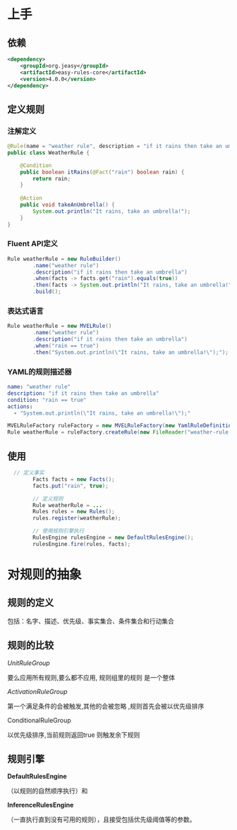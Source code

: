 # 上手

## **依赖**

```xml
<dependency>
    <groupId>org.jeasy</groupId>
    <artifactId>easy-rules-core</artifactId>
    <version>4.0.0</version>
</dependency>
```

## **定义规则**

### 注解定义

```java
@Rule(name = "weather rule", description = "if it rains then take an umbrella")
public class WeatherRule {

    @Condition
    public boolean itRains(@Fact("rain") boolean rain) {
        return rain;
    }
    
    @Action
    public void takeAnUmbrella() {
        System.out.println("It rains, take an umbrella!");
    }
}
```

### Fluent API定义

```java
Rule weatherRule = new RuleBuilder()
        .name("weather rule")
        .description("if it rains then take an umbrella")
        .when(facts -> facts.get("rain").equals(true))
        .then(facts -> System.out.println("It rains, take an umbrella!"))
        .build();
```



### 表达式语言

```java
Rule weatherRule = new MVELRule()
        .name("weather rule")
        .description("if it rains then take an umbrella")
        .when("rain == true")
        .then("System.out.println(\"It rains, take an umbrella!\");");
```



### YAML的规则描述器

```yml
name: "weather rule"
description: "if it rains then take an umbrella"
condition: "rain == true"
actions:
  - "System.out.println(\"It rains, take an umbrella!\");"
```

```java
MVELRuleFactory ruleFactory = new MVELRuleFactory(new YamlRuleDefinitionReader());
Rule weatherRule = ruleFactory.createRule(new FileReader("weather-rule.yml"));
```

## 使用

```java
  // 定义事实
        Facts facts = new Facts();
        facts.put("rain", true);

        // 定义规则
        Rule weatherRule = ...
        Rules rules = new Rules();
        rules.register(weatherRule);

        // 使用规则引擎执行
        RulesEngine rulesEngine = new DefaultRulesEngine();
        rulesEngine.fire(rules, facts);
```



# 对规则的抽象

## 规则的定义

包括：名字、描述、优先级、事实集合、条件集合和行动集合

## 规则的比较

*UnitRuleGroup*

要么应用所有规则,要么都不应用, 规则组里的规则 是一个整体

*ActivationRuleGroup*

第一个满足条件的会被触发,其他的会被忽略 ,规则首先会被以优先级排序

ConditionalRuleGroup

以优先级排序,当前规则返回true 则触发余下规则

## 规则引擎

**DefaultRulesEngine**

（以规则的自然顺序执行）和

**InferenceRulesEngine**

（一直执行直到没有可用的规则），且接受包括优先级阈值等的参数。